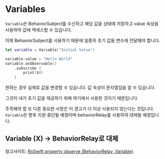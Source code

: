 # Variables
`Variable`은 BehaviorSubject를 수신하고 해당 값을 상태에 저장하고 value 속성을 사용하여 값에 액세스할 수 있습니다.   

이제 BehaviorSubject를 사용하기 때문에 일종의 초기 값을 변수에 전달해야 합니다.   

```Swift
let variable = Variable("Initial Value")

variable.value = "Hello World"
variable.asObservable()
    .subscribe {
        print($0)
    }
```

원하는 경우 실제로 값을 변경할 수 있습니다. 값 속성이 문자열임을 알 수 있습니다.   

그것이 내가 초기 값을 제공하기 위해 여기에서 사용한 것이기 때문입니다.   

주목해야 할 또 다른 중요한 사항은 이 경고가 더 이상 사용되지 않는다는 것입니다.   
`Variable`은 향후 지원 중단될 예정이며 behaviorRelay를 사용하여 대체될 예정입니다.   

## Variable (X) -> BehaviorRelay로 대체
참고사이트: [RxSwift property  observe (BehaviorRelay,  Variable)](https://myseong.tistory.com/11)   
